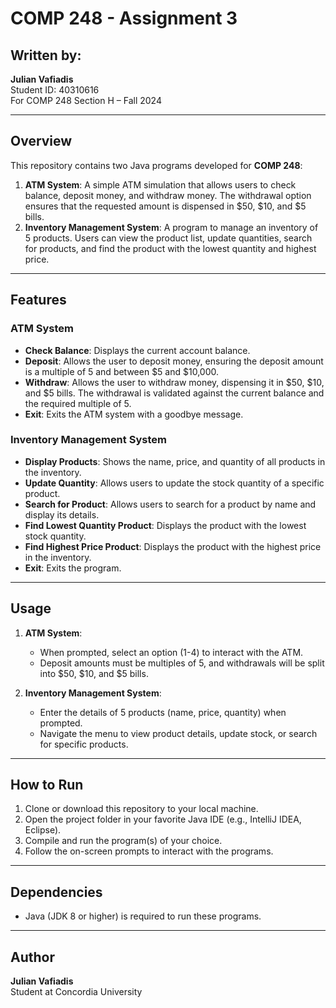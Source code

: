 # COMP 248 - Assignment 3

## Written by:
**Julian Vafiadis**  
Student ID: 40310616  
For COMP 248 Section H – Fall 2024

---

## Overview

This repository contains two Java programs developed for **COMP 248**:

1. **ATM System**: A simple ATM simulation that allows users to check balance, deposit money, and withdraw money. The withdrawal option ensures that the requested amount is dispensed in $50, $10, and $5 bills.
2. **Inventory Management System**: A program to manage an inventory of 5 products. Users can view the product list, update quantities, search for products, and find the product with the lowest quantity and highest price.

---

## Features

### ATM System

- **Check Balance**: Displays the current account balance.
- **Deposit**: Allows the user to deposit money, ensuring the deposit amount is a multiple of 5 and between $5 and $10,000.
- **Withdraw**: Allows the user to withdraw money, dispensing it in $50, $10, and $5 bills. The withdrawal is validated against the current balance and the required multiple of 5.
- **Exit**: Exits the ATM system with a goodbye message.

### Inventory Management System

- **Display Products**: Shows the name, price, and quantity of all products in the inventory.
- **Update Quantity**: Allows users to update the stock quantity of a specific product.
- **Search for Product**: Allows users to search for a product by name and display its details.
- **Find Lowest Quantity Product**: Displays the product with the lowest stock quantity.
- **Find Highest Price Product**: Displays the product with the highest price in the inventory.
- **Exit**: Exits the program.

---

## Usage

1. **ATM System**:  
   - When prompted, select an option (1-4) to interact with the ATM.
   - Deposit amounts must be multiples of 5, and withdrawals will be split into $50, $10, and $5 bills.

2. **Inventory Management System**:  
   - Enter the details of 5 products (name, price, quantity) when prompted.
   - Navigate the menu to view product details, update stock, or search for specific products.

---

## How to Run

1. Clone or download this repository to your local machine.
2. Open the project folder in your favorite Java IDE (e.g., IntelliJ IDEA, Eclipse).
3. Compile and run the program(s) of your choice.
4. Follow the on-screen prompts to interact with the programs.

---

## Dependencies

- Java (JDK 8 or higher) is required to run these programs.

---

## Author

**Julian Vafiadis**  
Student at Concordia University
